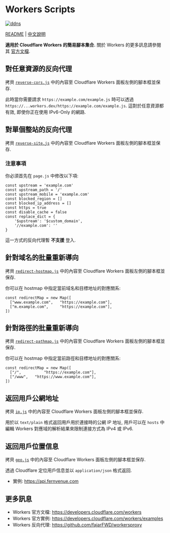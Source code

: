 # Workers Scripts

[![ddns](https://img.shields.io/badge/LICENSE-BSD3%20Clause%20Liscense-yellow?style=flat-square)](./LICENSE)

[README](./README.md) | [中文說明](./README_zh.md)

**適用於 Cloudflare Workers 的簡易腳本集合.** 關於 Workers 的更多訊息請參閱其 [官方文檔](https://workers.cloudflare.com).

## 對任意資源的反向代理

拷貝 [`reverse-cors.js`](https://raw.githubusercontent.com/fernvenue/cloudflare-workers/master/reverse-cors.js) 中的內容至 Cloudflare Workers 面板左側的腳本框並保存.

此時當你需要請求 `https://example.com/example.js` 時可以透過 `https://...workers.dev/https://example.com/example.js`. 這對於任意資源都有效, 即使你正在使用 IPv6-Only 的網路.

## 對單個整站的反向代理

拷貝 [`reverse-site.js`](https://raw.githubusercontent.com/fernvenue/cloudflare-workers/master/reverse-site.js) 中的內容至 Cloudflare Workers 面板左側的腳本框並保存.

### 注意事項

你必須首先在 `page.js` 中修改以下項:

```
const upstream = 'example.com'
const upstream_path = '/'
const upstream_mobile = 'example.com'
const blocked_region = []
const blocked_ip_address = []
const https = true
const disable_cache = false
const replace_dict = {
    '$upstream': '$custom_domain',
    '//example.com': ''
}
```

這一方式的反向代理暫 **不支援** 登入.

## 針對域名的批量重新導向

拷貝 [`redirect-hostmap.js`](https://raw.githubusercontent.com/fernvenue/cloudflare-workers/master/redirect-hostmap.js) 中的內容至 Cloudflare Workers 面板左側的腳本框並保存.

你可以在 hostmap 中指定當前域名和目標地址的對應關系:

```
const redirectMap = new Map([
  ["www.example.com",   "https://example.com"],
  ["m.example.com",     "https://example.com"],
])
```

## 針對路徑的批量重新導向

拷貝 [`redirect-pathmap.js`](https://raw.githubusercontent.com/fernvenue/cloudflare-workers/master/redirect-pathmap.js) 中的內容至 Cloudflare Workers 面板左側的腳本框並保存.

你可以在 hostmap 中指定當前路徑和目標地址的對應關系:

```
const redirectMap = new Map([
  ["/",          "https://example.com"],
  ["/www",   "https://www.example.com"],
])
```

## 返回用戶公網地址

拷貝 [`ip.js`](https://raw.githubusercontent.com/fernvenue/cloudflare-workers/master/ip.js) 中的內容至 Cloudflare Workers 面板左側的腳本框並保存.

用於以 `text/plain` 格式返回用戶用於連接時的公網 IP 地址, 用戶可以在 `hosts` 中編輯 Workers 對應域的解析結果來限制連接方式為 IPv4 或 IPv6.

## 返回用戶位置信息

拷貝 [`geo.js`](https://raw.githubusercontent.com/fernvenue/cloudflare-workers/master/geo.js) 中的內容至 Cloudflare Workers 面板左側的腳本框並保存.

透過 Cloudflare 定位用戶信息並以 `application/json` 格式返回.

- 實例: https://api.fernvenue.com

## 更多訊息

- Workers 官方文檔: https://developers.cloudflare.com/workers
- Workers 官方實例: https://developers.cloudflare.com/workers/examples
- Workers 反向代理: https://github.com/fajarFWD/workersproxy
